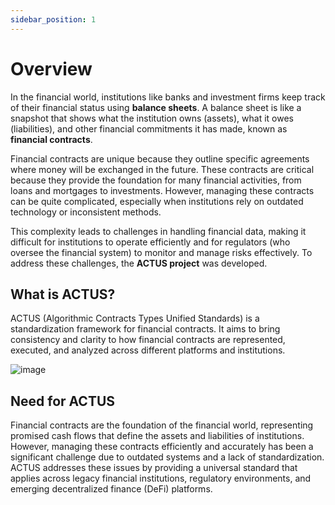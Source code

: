 ```yaml
---
sidebar_position: 1
---
```


# Overview

In the financial world, institutions like banks and investment firms keep track of their financial status using **balance sheets**. A balance sheet is like a snapshot that shows what the institution owns (assets), what it owes (liabilities), and other financial commitments it has made, known as **financial contracts**.

Financial contracts are unique because they outline specific agreements where money will be exchanged in the future. These contracts are critical because they provide the foundation for many financial activities, from loans and mortgages to investments. However, managing these contracts can be quite complicated, especially when institutions rely on outdated technology or inconsistent methods.

This complexity leads to challenges in handling financial data, making it difficult for institutions to operate efficiently and for regulators (who oversee the financial system) to monitor and manage risks effectively. To address these challenges, the **ACTUS project** was developed.

## What is ACTUS?

ACTUS (Algorithmic Contracts Types Unified Standards) is a standardization framework for financial contracts. It aims to bring consistency and clarity to how financial contracts are represented, executed, and analyzed across different platforms and institutions.

![image](https://github.com/user-attachments/assets/e0d7d4f3-1f2b-4f54-a113-d40fbe755d70)

## Need for ACTUS

Financial contracts are the foundation of the financial world, representing promised cash flows that define the assets and liabilities of institutions. However, managing these contracts efficiently and accurately has been a significant challenge due to outdated systems and a lack of standardization. ACTUS addresses these issues by providing a universal standard that applies across legacy financial institutions, regulatory environments, and emerging decentralized finance (DeFi) platforms.
